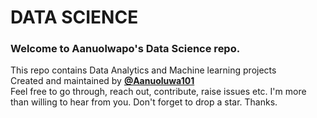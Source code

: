 # DATA SCIENCE
### Welcome to Aanuolwapo's Data Science repo. <br>
This repo contains Data Analytics and Machine learning projects <br>
Created and maintained by __[@Aanuoluwa101](https://www.github.com/Aanuoluwa101)__ <br>
Feel free to go through, reach out, contribute, raise issues etc. I'm more than willing to hear from you. Don't forget to drop a star. Thanks. 
